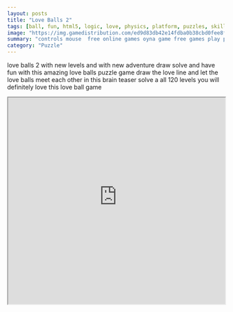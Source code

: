 ```yaml
---
layout: posts
title: "Love Balls 2"
tags: [ball, fun, html5, logic, love, physics, platform, puzzles, skills, balls, happy, free, online, games, oyna, game, free, games, play, play, games]
image: "https://img.gamedistribution.com/ed9d83db42e14fdba0b38cbd0fee8f02-512x384.jpeg"
summary: "controls mouse  free online games oyna game free games play play games"
category: "Puzzle"
---
```


love balls 2 with new levels and with new adventure draw solve and have fun with this amazing love balls puzzle game draw the love line and let the love balls meet each other in this brain teaser solve a all 120 levels you will definitely love this love ball game

<iframe width="100%" height="480px;" src="https://html5.gamedistribution.com/ed9d83db42e14fdba0b38cbd0fee8f02/"></iframe>